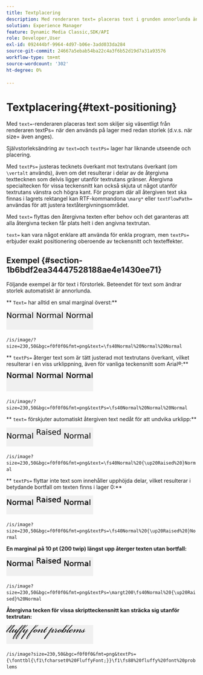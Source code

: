 ```yaml
---
title: Textplacering
description: Med renderaren text= placeras text i grunden annorlunda än renderaren textPs= när den används på lager med redan storlek (dvs. när size= anges).
solution: Experience Manager
feature: Dynamic Media Classic,SDK/API
role: Developer,User
exl-id: 092444bf-9964-4d97-b06e-3add033da284
source-git-commit: 24667a5ebab54ba22c4a3f6b52d19d7a31a93576
workflow-type: tm+mt
source-wordcount: '302'
ht-degree: 0%

---
```


# Textplacering{#text-positioning}

Med `text=`-renderaren placeras text som skiljer sig väsentligt från renderaren textPs= när den används på lager med redan storlek (d.v.s. när size= även anges).

Självstorleksändring av `text=`och `textPs=` lager har liknande utseende och placering.

Med `textPs=` justeras tecknets överkant mot textrutans överkant (om `\vertalt` används), även om det resulterar i delar av de återgivna texttecknen som delvis ligger utanför textrutans gränser. Återgivna specialtecken för vissa teckensnitt kan också skjuta ut något utanför textrutans vänstra och högra kant. För program där all återgiven text ska finnas i lagrets rektangel kan RTF-kommandona `\marg*` eller `textFlowPath=` användas för att justera textåtergivningsområdet.

Med `text=` flyttas den återgivna texten efter behov och det garanteras att alla återgivna tecken får plats helt i den angivna textrutan.

`text=` kan vara något enklare att använda för enkla program, men `textPs=` erbjuder exakt positionering oberoende av teckensnitt och texteffekter.

## Exempel {#section-1b6bdf2ea34447528188ae4e1430ee71}

Följande exempel är för text i förstorlek. Beteendet för text som ändrar storlek automatiskt är annorlunda.

** `Text=` har alltid en smal marginal överst:**

![Exempel på textplacering - en bild](assets/tp01.png)

`/is/image/?size=230,50&bgc=f0f0f0&fmt=png&text=\fs40Normal%20Normal%20Normal`

** `textPs=` återger text som är tätt justerad mot textrutans överkant, vilket resulterar i en viss urklippning, även för vanliga teckensnitt som Arial®:**

![Exempel på textplacering är två bilder](assets/tp02.png)

`/is/image/?size=230,50&bgc=f0f0f0&fmt=png&textPs=\fs40Normal%20Normal%20Normal`

** `text=` förskjuter automatiskt återgiven text nedåt för att undvika urklipp:**

![Exempel på textplacering - tre bilder](assets/tp03.png)

`/is/image?size=230,50&bgc=f0f0f0&fmt=png&text=\fs40Normal%20{\up20Raised%20}Normal`

** `textPs=` flyttar inte text som innehåller upphöjda delar, vilket resulterar i betydande bortfall om texten finns i lager 0:**

![Exempel på textplacering är fyra bilder](assets/tp04.png)

`/is/image?size=230,50&bgc=f0f0f0&fmt=png&textPs=\fs40Normal%20{\up20Raised%20}Normal`

**En marginal på 10 pt (200 twip) längst upp återger texten utan bortfall:**

![Exempel på textplacering fem bilder](assets/tp05.png)

`/is/image?size=230,50&bgc=f0f0f0&fmt=png&textPs=\margt200\fs40Normal%20{\up20Raised}%20Normal`

**Återgivna tecken för vissa skriptteckensnitt kan sträcka sig utanför textrutan:**

![Exempel på textplacering är sex bilder](assets/tp06.png)

`/is/image?size=230,50&bgc=f0f0f0&fmt=png&textPs={\fonttbl{\f1\fcharset0%20FluffyFont;}}\f1\fs88%20fluffy%20font%20problems`
